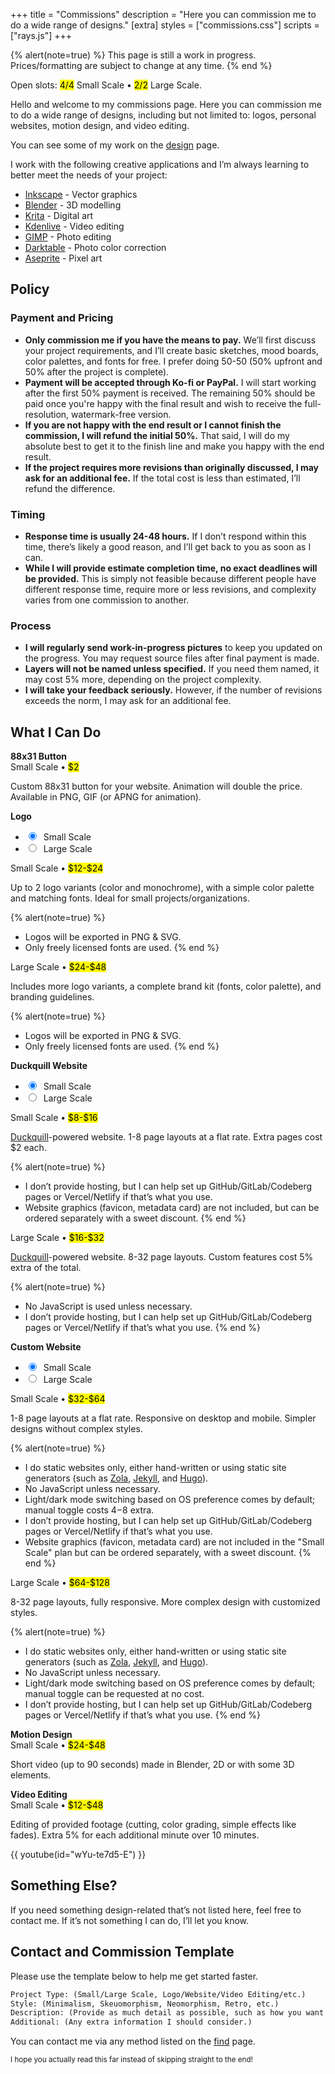 +++
title = "Commissions"
description = "Here you can commission me to do a wide range of designs."
[extra]
styles = ["commissions.css"]
scripts = ["rays.js"]
+++

{% alert(note=true) %}
This page is still a work in progress. Prices/formatting are subject to change at any time.
{% end %}

Open slots: <mark>4/4</mark> Small Scale • <mark>2/2</mark> Large Scale.

Hello and welcome to my commissions page. Here you can commission me to do a wide range of designs, including but not limited to: logos, personal websites, motion design, and video editing.

You can see some of my work on the [design](@/design/index.md) page.

I work with the following creative applications and I’m always learning to better meet the needs of your project:

- [Inkscape](https://inkscape.org) - Vector graphics
- [Blender](https://www.blender.org) - 3D modelling
- [Krita](https://krita.org/en/) - Digital art
- [Kdenlive](https://kdenlive.org) - Video editing
- [GIMP](https://www.gimp.org) - Photo editing
- [Darktable](https://www.darktable.org) - Photo color correction
- [Aseprite](https://www.aseprite.org) - Pixel art

## Policy

### Payment and Pricing

- **Only commission me if you have the means to pay.** We’ll first discuss your project requirements, and I’ll create basic sketches, mood boards, color palettes, and fonts for free. I prefer doing 50-50 (50% upfront and 50% after the project is complete).
- **Payment will be accepted through Ko-fi or PayPal.** I will start working after the first 50% payment is received. The remaining 50% should be paid once you're happy with the final result and wish to receive the full-resolution, watermark-free version.
- **If you are not happy with the end result or I cannot finish the commission, I will refund the initial 50%.** That said, I will do my absolute best to get it to the finish line and make you happy with the end result.
- **If the project requires more revisions than originally discussed, I may ask for an additional fee.** If the total cost is less than estimated, I’ll refund the difference.

### Timing

- **Response time is usually 24-48 hours.** If I don’t respond within this time, there’s likely a good reason, and I’ll get back to you as soon as I can.
- **While I will provide estimate completion time, no exact deadlines will be provided.** This is simply not feasible because different people have different response time, require more or less revisions, and complexity varies from one commission to another.

### Process

- **I will regularly send work-in-progress pictures** to keep you updated on the progress. You may request source files after final payment is made.
- **Layers will not be named unless specified.** If you need them named, it may cost 5% more, depending on the project complexity.
- **I will take your feedback seriously.** However, if the number of revisions exceeds the norm, I may ask for an additional fee.

## What I Can Do

<div class="card-grid">

<!-- Card start -->
<div class="card">
<strong>88x31 Button</strong>
<div class="card-content">
Small Scale • <mark>$2</mark>

Custom 88x31 button for your website. Animation will double the price. Available in PNG, GIF (or APNG for animation).
</div>
</div>
<!-- Card end -->

<!-- Card start -->
<div class="card">
<strong>Logo</strong>
<ul class="tab-switcher">
<li>
<input class="hidden" id="logo-small" type="radio" name="logo" checked />
<label for="logo-small">&nbsp;Small Scale</label>
</li>
<li>
<input class="hidden" id="logo-large" type="radio" name="logo" />
<label for="logo-large">&nbsp;Large Scale</label>
</li>
</ul>

<div class="card-content">
Small Scale • <mark>$12-$24</mark>

Up to 2 logo variants (color and monochrome), with a simple color palette and matching fonts. Ideal for small projects/organizations.

{% alert(note=true) %}
- Logos will be exported in PNG & SVG.
- Only freely licensed fonts are used.
{% end %}
</div>

<div class="card-content">
Large Scale • <mark>$24-$48</mark>

Includes more logo variants, a complete brand kit (fonts, color palette), and branding guidelines.

{% alert(note=true) %}
- Logos will be exported in PNG & SVG.
- Only freely licensed fonts are used.
{% end %}
</div>
</div>
<!-- Card end -->

<!-- Card start -->
<div class="card">
<strong>Duckquill Website</strong>
<ul class="tab-switcher">
<li>
<input class="hidden" id="duckquill-small" type="radio" name="duckquill" checked />
<label for="duckquill-small">&nbsp;Small Scale</label>
</li>
<li>
<input class="hidden" id="duckquill-large" type="radio" name="duckquill" />
<label for="duckquill-large">&nbsp;Large Scale</label>
</li>
</ul>

<div class="card-content">
Small Scale • <mark>$8-$16</mark>

[Duckquill](https://duckquill.daudix.one)-powered website. 1-8 page layouts at a flat rate. Extra pages cost $2 each.

{% alert(note=true) %}
- I don’t provide hosting, but I can help set up GitHub/GitLab/Codeberg pages or Vercel/Netlify if that’s what you use.
- Website graphics (favicon, metadata card) are not included, but can be ordered separately with a sweet discount.
{% end %}
</div>

<div class="card-content">
Large Scale • <mark>$16-$32</mark>

[Duckquill](https://duckquill.daudix.one)-powered website. 8-32 page layouts. Custom features cost 5% extra of the total.

{% alert(note=true) %}
- No JavaScript is used unless necessary.
- I don’t provide hosting, but I can help set up GitHub/GitLab/Codeberg pages or Vercel/Netlify if that’s what you use.
{% end %}
</div>
</div>
<!-- Card end -->

<!-- Card start -->
<div class="card">
<strong>Custom Website</strong>
<ul class="tab-switcher">
<li>
<input class="hidden" id="custom-small" type="radio" name="custom" checked />
<label for="custom-small">&nbsp;Small Scale</label>
</li>
<li>
<input class="hidden" id="custom-large" type="radio" name="custom" />
<label for="custom-large">&nbsp;Large Scale</label>
</li>
</ul>

<div class="card-content">
Small Scale • <mark>$32-$64</mark>

1-8 page layouts at a flat rate. Responsive on desktop and mobile. Simpler designs without complex styles.

{% alert(note=true) %}
- I do static websites only, either hand-written or using static site generators (such as [Zola](https://www.getzola.org), [Jekyll](https://jekyllrb.com), and [Hugo](https://gohugo.io)).
- No JavaScript unless necessary.
- Light/dark mode switching based on OS preference comes by default; manual toggle costs $4-$8 extra.
- I don’t provide hosting, but I can help set up GitHub/GitLab/Codeberg pages or Vercel/Netlify if that’s what you use.
- Website graphics (favicon, metadata card) are not included in the "Small Scale" plan but can be ordered separately, with a sweet discount.
{% end %}
</div>

<div class="card-content">
Large Scale • <mark>$64-$128</mark>

8-32 page layouts, fully responsive. More complex design with customized styles.

{% alert(note=true) %}
- I do static websites only, either hand-written or using static site generators (such as [Zola](https://www.getzola.org), [Jekyll](https://jekyllrb.com), and [Hugo](https://gohugo.io)).
- No JavaScript unless necessary.
- Light/dark mode switching based on OS preference comes by default; manual toggle can be requested at no cost.
- I don’t provide hosting, but I can help set up GitHub/GitLab/Codeberg pages or Vercel/Netlify if that’s what you use.
{% end %}
</div>
</div>
<!-- Card end -->

<!-- Card start -->
<div class="card">
<strong>Motion Design</strong>
<div class="card-content">
Small Scale • <mark>$24-$48</mark>

Short video (up to 90 seconds) made in Blender, 2D or with some 3D elements.
</div>
</div>
<!-- Card end -->

<!-- Card start -->
<div class="card">
<strong>Video Editing</strong>
<div class="card-content">
Small Scale • <mark>$12-$48</mark>

Editing of provided footage (cutting, color grading, simple effects like fades). Extra 5% for each additional minute over 10 minutes.
</div>
</div>
<!-- Card end -->
</div>

{{ youtube(id="wYu-te7d5-E") }}

## Something Else?

If you need something design-related that’s not listed here, feel free to contact me. If it’s not something I can do, I’ll let you know.

## Contact and Commission Template

Please use the template below to help me get started faster.

```txt
Project Type: (Small/Large Scale, Logo/Website/Video Editing/etc.)
Style: (Minimalism, Skeuomorphism, Neomorphism, Retro, etc.)
Description: (Provide as much detail as possible, such as how you want it to feel, colors, inspirations, etc.)
Additional: (Any extra information I should consider.)
```

You can contact me via any method listed on the [find](@/find/index.md) page.

<small>I hope you actually read this far instead of skipping straight to the end!</small>
